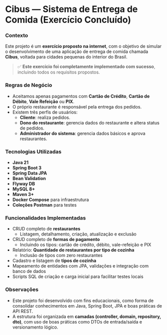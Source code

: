 # Cibus — Sistema de Entrega de Comida (Exercício Concluído)

### Contexto

Este projeto é um **exercício proposto na internet**, com o objetivo de simular o desenvolvimento de uma aplicação de entrega de comida chamada **Cibus**, voltada para cidades pequenas do interior do Brasil.

> ✅ **Este exercício foi completamente implementado com sucesso**, incluindo todos os requisitos propostos.

### Regras de Negócio

- Aceitamos apenas pagamentos com **Cartão de Crédito**, **Cartão de Débito**, **Vale Refeição** ou **PIX**.
- O próprio restaurante é responsável pela entrega dos pedidos.
- Existem três perfis de usuários:
    - **Cliente**: realiza pedidos.
    - **Dono do restaurante**: gerencia dados do restaurante e altera status de pedidos.
    - **Administrador do sistema**: gerencia dados básicos e aprova restaurantes.

### Tecnologias Utilizadas

- **Java 21**
- **Spring Boot 3**
- **Spring Data JPA**
- **Bean Validation**
- **Flyway DB**
- **MySQL 8+**
- **Maven 3+**
- **Docker Compose** para infraestrutura
- **Coleções Postman** para testes

### Funcionalidades Implementadas

- CRUD completo de **restaurantes**
    - Listagem, detalhamento, criação, atualização e exclusão
- CRUD completo de **formas de pagamento**
    - Incluindo os tipos: cartão de crédito, débito, vale-refeição e PIX
- Relatório: **Quantidade de restaurantes por tipo de cozinha**
    - Inclusão de tipos com zero restaurantes
- Cadastro e listagem de **tipos de cozinha**
- Mapeamento de entidades com JPA, validações e integração com banco de dados
- Scripts SQL de criação e carga inicial para facilitar testes locais

### Observações

- Este projeto foi desenvolvido com fins educacionais, como forma de consolidar conhecimentos em Java, Spring Boot, JPA e boas práticas de API REST.
- A estrutura foi organizada em **camadas (controller, domain, repository, dto)**, com uso de boas práticas como DTOs de entrada/saída e versionamento lógico.